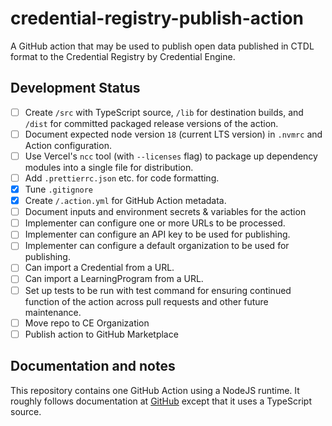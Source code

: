 # credential-registry-publish-action

A GitHub action that may be used to publish open data published in CTDL format to the Credential Registry by Credential Engine.

## Development Status

- [ ] Create `/src` with TypeScript source, `/lib` for destination builds, and `/dist` for committed packaged release versions of the action.
- [ ] Document expected node version `18` (current LTS version) in `.nvmrc` and Action configuration.
- [ ] Use Vercel's `ncc` tool (with `--licenses` flag) to package up dependency modules into a single file for distribution.
- [ ] Add `.prettierrc.json` etc. for code formatting.
- [x] Tune `.gitignore`
- [x] Create `/.action.yml` for GitHub Action metadata.
- [ ] Document inputs and environment secrets & variables for the action
- [ ] Implementer can configure one or more URLs to be processed.
- [ ] Implementer can configure an API key to be used for publishing.
- [ ] Implementer can configure a default organization to be used for publishing.
- [ ] Can import a Credential from a URL.
- [ ] Can import a LearningProgram from a URL.
- [ ] Set up tests to be run with test command for ensuring continued function of the action across pull requests and other future maintenance.
- [ ] Move repo to CE Organization
- [ ] Publish action to GitHub Marketplace

## Documentation and notes

This repository contains one GitHub Action using a NodeJS runtime. It roughly follows documentation at [GitHub](https://docs.github.com/en/actions/creating-actions/creating-a-javascript-action) except that it uses a TypeScript source.
